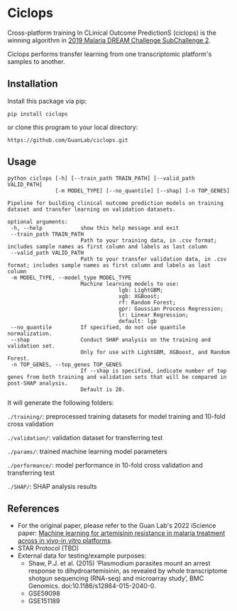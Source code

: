 # Ciclops

Cross-platform training In CLinical Outcome PredictionS (ciclops) is the winning algorithm in [2019 Malaria DREAM Challenge SubChallenge 2](https://www.synapse.org/#!Synapse:syn16924919/wiki/583955).

Ciclops performs transfer learning from one transcriptomic platform's samples to another.

## Installation

Install this package via pip:

```
pip install ciclops
```

or clone this program to your local directory:

```
https://github.com/GuanLab/ciclops.git
```

## Usage

```
python ciclops [-h] [--train_path TRAIN_PATH] [--valid_path VALID_PATH]
               [-m MODEL_TYPE] [--no_quantile] [--shap] [-n TOP_GENES]

Pipeline for building clinical outcome prediction models on training dataset and transfer learning on validation datasets.

optional arguments:
 -h, --help            show this help message and exit
 --train_path TRAIN_PATH
                       Path to your training data, in .csv format; includes sample names as first column and labels as last column
 --valid_path VALID_PATH
                       Path to your transfer validation data, in .csv format; includes sample names as first column and labels as last column
 -m MODEL_TYPE, --model_type MODEL_TYPE
                       Machine learning models to use:
                                   lgb: LightGBM;
                                   xgb: XGBoost;
                                   rf: Random Forest;
                                   gpr: Gaussian Process Regression;
                                   lr: Linear Regression;
                                   default: lgb
 --no_quantile         If specified, do not use quantile normalization.
 --shap                Conduct SHAP analysis on the training and validation set.
                       Only for use with LightGBM, XGBoost, and Random Forest.
 -n TOP_GENES, --top_genes TOP_GENES
                       If --shap is specified, indicate number of top genes from both training and validation sets that will be compared in post-SHAP analysis.
                       Default is 20.
```

It will generate the following folders:

`./training/`: preprocessed training datasets for model training and 10-fold cross validation

`./validation/`: validation dataset for transferring test

`./params/`: trained machine learning model parameters

`./performance/`: model performance in 10-fold cross validation and transferring test

`./SHAP/`: SHAP analysis results

## References
* For the original paper, please refer to the Guan Lab's 2022 iScience paper: [Machine learning for artemisinin resistance in malaria treatment across in vivo-in vitro platforms](https://doi.org/10.1016/j.isci.2022.103910).
* STAR Protocol (TBD)
* External data for testing/example purposes:
  * Shaw, P.J. et al. (2015) ‘Plasmodium parasites mount an arrest response to dihydroartemisinin, as revealed by whole transcriptome shotgun sequencing (RNA-seq) and microarray study’, BMC Genomics. doi:10.1186/s12864-015-2040-0.
  * GSE59098
  * GSE151189

